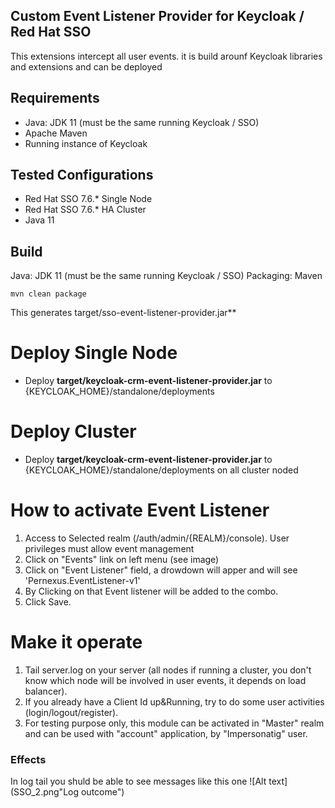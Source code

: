 ## Custom Event Listener Provider for Keycloak / Red Hat SSO
This extensions intercept all user events. it is build arounf Keycloak libraries and extensions and can be deployed

## Requirements
* Java: JDK 11 (must be the same running Keycloak / SSO)
* Apache Maven
* Running instance of Keycloak

## Tested Configurations
* Red Hat SSO 7.6.* Single Node
* Red Hat SSO 7.6.* HA Cluster
* Java 11

## Build
Java: JDK 11 (must be the same running Keycloak / SSO)
Packaging: Maven
```
mvn clean package
```
This generates target/sso-event-listener-provider.jar**


# Deploy Single Node

* Deploy **target/keycloak-crm-event-listener-provider.jar** to {KEYCLOAK_HOME}/standalone/deployments

# Deploy Cluster

* Deploy **target/keycloak-crm-event-listener-provider.jar** to {KEYCLOAK_HOME}/standalone/deployments on all cluster noded

# How to activate Event Listener
1. Access to Selected realm (/auth/admin/{REALM}/console). User privileges must allow event management
2. Click on "Events" link on left menu (see image)
3. Click on "Event Listener" field, a drowdown will apper and will see 'Pernexus.EventListener-v1'
4. By Clicking on that Event listener will be added to the combo.
5. Click Save.

# Make it operate
1. Tail server.log on your server (all nodes if running a cluster, you don't know which node will be involved in user events, it depends on load balancer).
2. If you already have a Client Id up&Running, try to do some user activities (login/logout/register).
3. For testing purpose only, this module can be activated in "Master" realm and can be used with "account" application, by "Impersonatig" user.

### Effects
In log tail you shuld be able to see messages like this one
![Alt text](SSO_2.png"Log outcome")


